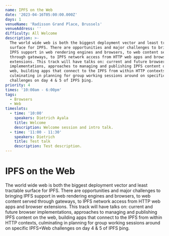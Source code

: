 ```yaml
---
name: IPFS on the Web
date: '2023-04-16T05:00:00.000Z'
days: 1
venueName: 'Radisson Grand Place, Brussels'
venueAddress: ''
difficulty: All Welcome
description: >-
  The world wide web is both the biggest deployment vector and least tractable
  surface for IPFS. There are opportunities and major challenges to bringing
  IPFS support in web rendering engines and browsers, to web content served
  through gateways, to IPFS network access from HTTP web apps and browser
  extensions. This track will have talks on: current and future browser
  implementations, approaches to managing and publishing IPFS content on the
  web, building apps that connect to the IPFS from within HTTP contexts,
  culminating in planning for group working sessions around on specific IPFS+Web
  challenges on day 4 & 5 of IPFS þing.
priority: 4
times: '10:00am - 6:00pm'
tags:
  - Browsers
  - Web
timeslots:
  - time: '10:00'
    speakers: Dietrich Ayala
    title: Welcome
    description: Welcome session and intro talk.
  - time: '11:00 - 11:30'
    speakers: Dietrich
    title: Test talk
    description: Test description.
---
```







# IPFS on the Web

The world wide web is both the biggest deployment vector and least tractable surface for IPFS. There are opportunities and major challenges to bringing IPFS support in web rendering engines and browsers, to web content served through gateways, to IPFS network access from HTTP web apps and browser extensions. This track will have talks on: current and future browser implementations, approaches to managing and publishing IPFS content on the web, building apps that connect to the IPFS from within HTTP contexts, culminating in planning for group working sessions around on specific IPFS+Web challenges on day 4 & 5 of IPFS þing.

